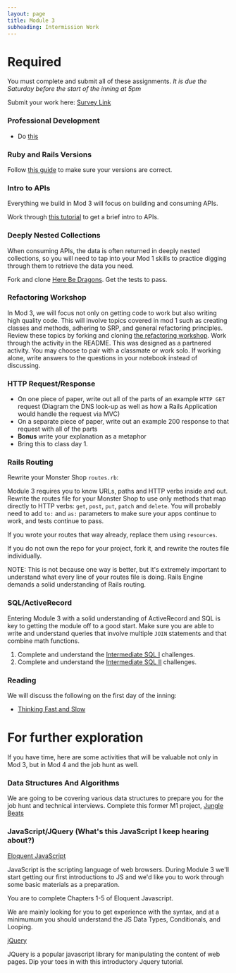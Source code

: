 ```yaml
---
layout: page
title: Module 3
subheading: Intermission Work
---
```


# Required

You must complete and submit all of these assignments. *It is due the Saturday before the start of the inning at 5pm*

Submit your work here: [Survey Link](https://forms.gle/DSw8v98NLod5VV1N9)

### Professional Development

* Do [this](https://github.com/turingschool/career-development-curriculum/blob/master/module_three/pre_work.md)

### Ruby and Rails Versions

Follow [this guide](./ruby_and_rails_versions) to make sure your versions are correct.

### Intro to APIs

Everything we build in Mod 3 will focus on building and consuming APIs.

Work through [this tutorial](https://gist.github.com/BrianZanti/e9d73508062fdcb78225906a6d97686d) to get a brief intro to APIs.

### Deeply Nested Collections

When consuming APIs, the data is often returned in deeply nested collections, so you will need to tap into your Mod 1 skills to practice digging through them to retrieve the data you need.

Fork and clone [Here Be Dragons](https://github.com/turingschool-examples/here-be-dragons). Get the tests to pass.

### Refactoring Workshop

In Mod 3, we will focus not only on getting code to work but also writing high quality code. This will involve topics covered in mod 1 such as creating classes and methods, adhering to SRP, and general refactoring principles. Review these topics by forking and cloning [the refactoring workshop](https://github.com/turingschool-examples/neos). Work through the activity in the README. This was designed as a partnered activity. You may choose to pair with a classmate or work solo. If working alone, write answers to the questions in your notebook instead of discussing.

### HTTP Request/Response

* On one piece of paper, write out all of the parts of an example `HTTP GET` request (Diagram the DNS look-up as well as how a Rails Application would handle the request via MVC)
* On a separate piece of paper, write out an example 200 response to that request with all of the parts
* **Bonus** write your explanation as a metaphor
* Bring this to class day 1.

### Rails Routing

Rewrite your Monster Shop `routes.rb`:

Module 3 requires you to know URLs, paths and HTTP verbs inside and out. Rewrite the routes file for your Monster Shop to use only methods that map directly to HTTP verbs: `get`, `post`, `put`, `patch` and `delete`. You will probably need to add `to:` and `as:` parameters to make sure your apps continue to work, and tests continue to pass.

If you wrote your routes that way already, replace them using `resources`.

If you do not own the repo for your project, fork it, and rewrite the routes file individually.

NOTE: This is not because one way is better, but it's extremely important to understand what every line of your routes file is doing. Rails Engine demands a solid understanding of Rails routing.

### SQL/ActiveRecord

Entering Module 3 with a solid understanding of ActiveRecord and SQL is key to getting the module off to a good start. Make sure you are able to write and understand queries that involve multiple `JOIN` statements and that combine math functions.

1. Complete and understand the [Intermediate SQL I](https://github.com/turingschool/lesson_plans/blob/master/ruby_03-professional_rails_applications/intermediate_sql.md) challenges.
1. Complete and understand the [Intermediate SQL II](https://gist.github.com/case-eee/5affe7fd452336cef2c88121e8d49f5d) challenges.

### Reading

We will discuss the following on the first day of the inning:

* [Thinking Fast and Slow](https://drive.google.com/file/d/1tBU_FF_kYLHltyvc6ZEPfb3LiYYQRreT/view?usp=sharing)

# For further exploration

If you have time, here are some activities that will be valuable not only in Mod 3, but in Mod 4 and the job hunt as well.

### Data Structures And Algorithms

We are going to be covering various data structures to prepare you for the job hunt and technical interviews. Complete this former M1 project, [Jungle Beats](https://backend.turing.io/module1/projects/jungle_beat)

### JavaScript/JQuery (What's this JavaScript I keep hearing about?)

[Eloquent JavaScript](http://eloquentjavascript.net/)

JavaScript is the scripting language of web browsers. During Module 3 we'll start getting our first introductions to JS and we'd like you to work through some basic materials as a preparation.

You are to complete Chapters 1-5 of Eloquent Javascript.

We are mainly looking for you to get experience with the syntax, and at a minimumum you should understand the JS Data Types, Conditionals, and Looping.

[jQuery](https://www.tutorialrepublic.com/jquery-tutorial/jquery-syntax.php)

JQuery is a popular javascript library for manipulating the content of web pages. Dip your toes in with this introductory Jquery tutorial.
